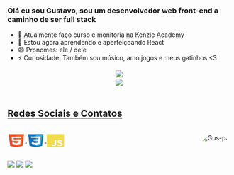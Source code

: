 ### Olá eu sou Gustavo, sou um desenvolvedor web front-end a caminho de ser full stack

- 🔭 Atualmente faço curso e monitoria na Kenzie Academy
- 🌱 Estou agora aprendendo e aperfeiçoando React
- 😄 Pronomes: ele / dele
- ⚡ Curiosidade: Também sou músico, amo jogos e meus gatinhos <3

<div align="center">
  <a href="https://github.com/gusdinizmaia">
  <img height="180em"  src="https://github-readme-stats.vercel.app/api?username=gusdinizmaia&show_icons=true&theme=dracula&include_all_commits=true&count_private=true"/>
    <br>
  <img height="180em"  src="https://github-readme-stats.vercel.app/api/top-langs/?username=gusdinizmaia&layout=compact&langs_count=7&theme=dracula"/>
</div>
  
<div style="display: inline_block"  ><br>
  <h2>Redes Sociais e Contatos</h2><br>
  
  <!--
      <img align="center" alt="Gus-Ts" height="30" width="40" src="https://raw.githubusercontent.com/devicons/devicon/master/icons/typescript/typescript-plain.svg">
      <img align="center" alt="Gus-React" height="30" width="40" src="https://raw.githubusercontent.com/devicons/devicon/master/icons/react/react-original.svg">
<img align="center" alt="Gus-Python" height="30" width="40" src="https://raw.githubusercontent.com/devicons/devicon/master/icons/python/python-original.svg">
<img align="center" alt="Gus-Csharp" height="30" width="40" src="https://raw.githubusercontent.com/devicons/devicon/master/icons/csharp/csharp-original.svg">
  -->
  
  <img align="center" alt="Gus-HTML" height="30" width="40" src="https://raw.githubusercontent.com/devicons/devicon/master/icons/html5/html5-original.svg">
  <img align="center" alt="Gus-CSS" height="30" width="40" src="https://raw.githubusercontent.com/devicons/devicon/master/icons/css3/css3-original.svg">
  <img align="center" alt="Gus-Js" height="30" width="40" src="https://raw.githubusercontent.com/devicons/devicon/master/icons/javascript/javascript-plain.svg">
  <img align="right" alt="Gus-pic" height="150" style="border-radius:50px;" src="https://media.discordapp.net/attachments/882785382545129482/1041539083534598215/download20221100224004.png?width=408&height=408">
</div>
  
  ##
 
<div> 
  <a href="https://www.instagram.com/guga_dm24/" target="_blank"><img src="https://img.shields.io/badge/-Instagram-%23E4405F?style=for-the-badge&logo=instagram&logoColor=white" target="_blank"></a>
  <!--
 <a href="https://discord.gg/wagxzStdcR" target="_blank"><img src="https://img.shields.io/badge/Discord-7289DA?style=for-the-badge&logo=discord&logoColor=white" target="_blank"></a> 
-->
  <a href = "mailto:gustavodiniz37@hotmail.com"><img src="https://img.shields.io/badge/Microsoft_Outlook-0078D4?style=for-the-badge&logo=microsoft-outlook&logoColor=white" target="_blank"></a>
  <a href = "https://www.linkedin.com/in/gustavo-diniz-661166240/" target="_blank"><img src="https://img.shields.io/badge/-LinkedIn-%230077B5?style=for-the-badge&logo=linkedin&logoColor=white" target="_blank"></a> 
  </div>
  
